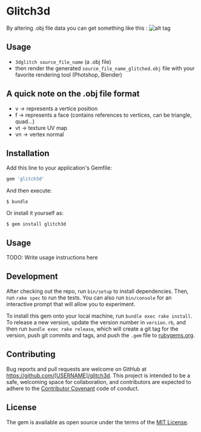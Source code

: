 # Glitch3d

By altering .obj file data you can get something like this :
![alt tag](https://raw.githubusercontent.com/pskl/glitch3d/master/fixtures/demo.png)

Usage
---
- `3dglitch source_file_name` (a .obj file)
- then render the generated `source_file_name_glitched.obj` file with your favorite rendering tool (Photshop, Blender)

## A quick note on the .obj file format

- v -> represents a vertice position
- f -> represents a face (contains references to vertices, can be triangle, quad...)
- vt -> texture UV map
- vn -> vertex normal

## Installation

Add this line to your application's Gemfile:

```ruby
gem 'glitch3d'
```

And then execute:

    $ bundle

Or install it yourself as:

    $ gem install glitch3d

## Usage

TODO: Write usage instructions here

## Development

After checking out the repo, run `bin/setup` to install dependencies. Then, run `rake spec` to run the tests. You can also run `bin/console` for an interactive prompt that will allow you to experiment.

To install this gem onto your local machine, run `bundle exec rake install`. To release a new version, update the version number in `version.rb`, and then run `bundle exec rake release`, which will create a git tag for the version, push git commits and tags, and push the `.gem` file to [rubygems.org](https://rubygems.org).

## Contributing

Bug reports and pull requests are welcome on GitHub at https://github.com/[USERNAME]/glitch3d. This project is intended to be a safe, welcoming space for collaboration, and contributors are expected to adhere to the [Contributor Covenant](http://contributor-covenant.org) code of conduct.


## License

The gem is available as open source under the terms of the [MIT License](http://opensource.org/licenses/MIT).
